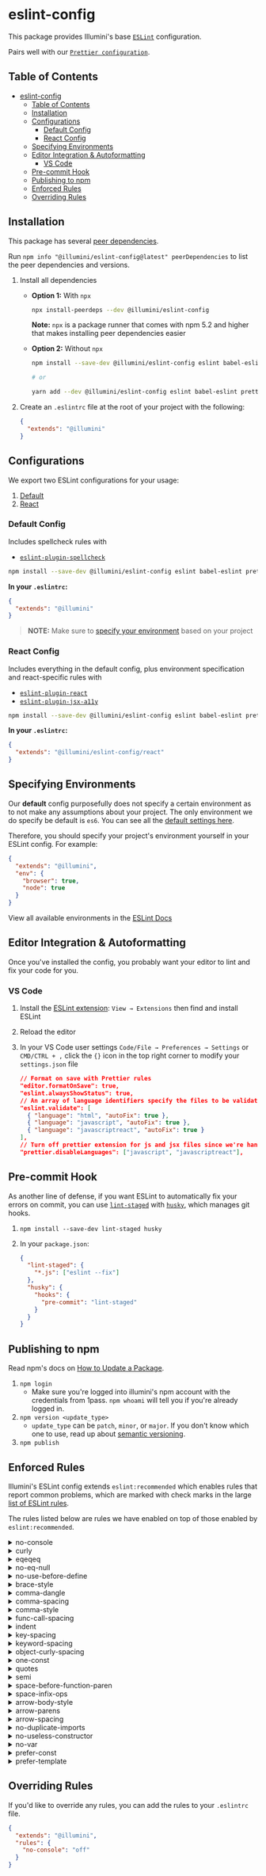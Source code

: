 # eslint-config

This package provides Illumini's base [`ESLint`](https://eslint.org/) configuration.

Pairs well with our [`Prettier configuration`](https://www.npmjs.com/package/@illumini/prettier-config).

## Table of Contents

- [eslint-config](#eslint-config)
  - [Table of Contents](#table-of-contents)
  - [Installation](#installation)
  - [Configurations](#configurations)
    - [Default Config](#default-config)
    - [React Config](#react-config)
  - [Specifying Environments](#specifying-environments)
  - [Editor Integration & Autoformatting](#editor-integration--autoformatting)
    - [VS Code](#vs-code)
  - [Pre-commit Hook](#pre-commit-hook)
  - [Publishing to npm](#publishing-to-npm)
  - [Enforced Rules](#enforced-rules)
  - [Overriding Rules](#overriding-rules)

## Installation

This package has several [peer dependencies](https://docs.npmjs.com/files/package.json#peerdependencies).

Run `npm info "@illumini/eslint-config@latest" peerDependencies` to list the peer dependencies and versions.

1. Install all dependencies

   - **Option 1:** With `npx`

     ```sh
     npx install-peerdeps --dev @illumini/eslint-config
     ```

     **Note:** `npx` is a package runner that comes with npm 5.2 and higher that makes installing peer dependencies easier

   - **Option 2:** Without `npx`

     ```sh
     npm install --save-dev @illumini/eslint-config eslint babel-eslint prettier eslint-config-prettier

     # or

     yarn add --dev @illumini/eslint-config eslint babel-eslint prettier eslint-config-prettier
     ```

1. Create an `.eslintrc` file at the root of your project with the following:

   ```json
   {
     "extends": "@illumini"
   }
   ```

## Configurations

We export two ESLint configurations for your usage:

1. [Default](#default-config)
2. [React](#react-config)

### Default Config

Includes spellcheck rules with

- [`eslint-plugin-spellcheck`](https://github.com/aotaduy/eslint-plugin-spellcheck)

```sh
npm install --save-dev @illumini/eslint-config eslint babel-eslint prettier eslint-config-prettier eslint-plugin-spellcheck
```

**In your `.eslintrc`:**

```json
{
  "extends": "@illumini"
}
```

> **NOTE:** Make sure to [specify your environment](#specifying-environments) based on your project

### React Config

Includes everything in the default config, plus environment specification and react-specific rules with

- [`eslint-plugin-react`](https://github.com/yannickcr/eslint-plugin-react)
- [`eslint-plugin-jsx-a11y`](https://github.com/evcohen/eslint-plugin-jsx-a11y)

```sh
npm install --save-dev @illumini/eslint-config eslint babel-eslint prettier eslint-config-prettier eslint-plugin-spellcheck eslint-plugin-react eslint-plugin-jsx-a11y
```

**In your `.eslintrc`:**

```json
{
  "extends": "@illumini/eslint-config/react"
}
```

## Specifying Environments

Our **default** config purposefully does not specify a certain environment as to not make any assumptions about your project. The only environment we do specify be default is `es6`. You can see all the [default settings here](https://github.com/IlluminiTech/eslint-config/blob/master/index.js).

Therefore, you should specify your project's environment yourself in your ESLint config. For example:

```json
{
  "extends": "@illumini",
  "env": {
    "browser": true,
    "node": true
  }
}
```

View all available environments in the [ESLint Docs](https://eslint.org/docs/user-guide/configuring#specifying-environments)

## Editor Integration & Autoformatting

Once you've installed the config, you probably want your editor to lint and fix your code for you.

### VS Code

1. Install the [ESLint extension](https://marketplace.visualstudio.com/items?itemName=dbaeumer.vscode-eslint): `View → Extensions` then find and install ESLint
2. Reload the editor
3. In your VS Code user settings `Code/File → Preferences → Settings` or `CMD/CTRL + ,` click the `{}` icon in the top right corner to modify your `settings.json` file

   ```json
   // Format on save with Prettier rules
   "editor.formatOnSave": true,
   "eslint.alwaysShowStatus": true,
   // An array of language identifiers specify the files to be validated
   "eslint.validate": [
     { "language": "html", "autoFix": true },
     { "language": "javascript", "autoFix": true },
     { "language": "javascriptreact", "autoFix": true }
   ],
   // Turn off prettier extension for js and jsx files since we're handling that with ESLint
   "prettier.disableLanguages": ["javascript", "javascriptreact"],
   ```

## Pre-commit Hook

As another line of defense, if you want ESLint to automatically fix your errors on commit, you can use [`lint-staged`](https://github.com/okonet/lint-staged) with [`husky`](https://github.com/typicode/husky), which manages git hooks.

1. `npm install --save-dev lint-staged husky`
2. In your `package.json`:

   ```json
   {
     "lint-staged": {
       "*.js": ["eslint --fix"]
     },
     "husky": {
       "hooks": {
         "pre-commit": "lint-staged"
       }
     }
   }
   ```

## Publishing to npm

Read npm's docs on [How to Update a Package](https://docs.npmjs.com/getting-started/publishing-npm-packages#how-to-update-a-package).

1. `npm login`
   - Make sure you're logged into illumini's npm account with the credentials from 1pass. `npm whoami` will tell you if you're already logged in.
2. `npm version <update_type>`
   - `update_type` can be `patch`, `minor`, or `major`. If you don't know which one to use, read up about [semantic versioning](https://docs.npmjs.com/getting-started/semantic-versioning).
3. `npm publish`

## Enforced Rules

Illumini's ESLint config extends `eslint:recommended` which enables rules that report common problems, which are marked with check marks in the large [list of ESLint rules](https://eslint.org/docs/rules/).

The rules listed below are rules we have enabled on top of those enabled by `eslint:recommended`.

<details>
<summary>no-console</summary>

It's perfectly fine to use `console.log` during development, but you shouldn't use `console.log` in production code. If you _really_ need to print something to the console, use `console.warn` or `console.error`.

> Why? In JavaScript that's designed to be executed in the browser, it’s considered a best practice to avoid using methods on console. Such messages are considered to be for debugging purposes and therefore not suitable to ship to the client. In general, calls using console should be stripped before being pushed to production.

```js
// bad
console.log("bad");

// good
console.warn("Log a warn level message.");
console.error("Log an error level message.");
```

</details>

<details>
<summary>curly</summary>

Always use curly braces.

> Why? Omitting curly braces can cause bugs and decrease code clarity.

```js
// bad
if (foo) foo++;

if (foo) {
  baz();
} else qux();

// good
if (foo) {
  foo++;
}

if (foo) {
  baz();
} else {
  qux();
}
```

</details>

<details>
<summary>eqeqeq</summary>

Use `===` and `!==` over `==` and `!=`.

> Why? It's considered good practice to use the type-safe equality operators `===` and `!==` instead of their regular counterparts `==` and `!=`. The reason for this is that `==` and `!=` do type coercion which follows the rather obscure Abstract Equality Comparison Algorithm. For instance, the following statements are all considered true:
>
> - [] == false
> - [] == ![]
> - 3 == 03

TL;DR JavaScript is _**WILD**_

```js
// bad
a == b;
foo == true;
bananas != 1;
value == undefined;
typeof foo == "undefined";

// good
a === b;
foo === true;
bananas !== 1;
value === undefined;
typeof foo === "undefined";
```

</details>

<details>
<summary>no-eq-null</summary>

Don't write `null` comparisons without type-checking operators.

> Why? Comparing to `null` without a type-checking operator (`==` or `!=`), can have unintended results as the comparison will evaluate to true when comparing to not just a `null`, but also an `undefined` value.

```js
// bad
if (foo == null) {
  bar();
}

while (qux != null) {
  baz();
}

// good
if (foo === null) {
  bar();
}

while (qux !== null) {
  baz();
}
```

</details>

<details>
<summary>no-use-before-define</summary>

Don't use constiables before they are defined.

> Why? In JavaScript, prior to ES6, constiable and function declarations are hoisted to the top of a scope, so it’s possible to use identifiers before their formal declarations in code. This can be confusing and some believe it is best to always declare constiables and functions before using them.
> In ES6, block-level bindings (`let` and `const`) introduce a “temporal dead zone” where a `ReferenceError` will be thrown with any attempt to access the constiable before its declaration.

```js
// bad
alert(a);
const a = 10;

f();
function f() {}

// good
let a;
a = 10;
alert(a);

function f() {}
f(1);
```

</details>

<details>
<summary>brace-style</summary>

Be consistent with brace style for blocks. Keep `else` on the same line as the preceding curly brace.

```js
// bad
if (foo) {
  bar();
} else {
  baz();
}

// good
if (foo) {
  bar();
} else {
  baz();
}
```

</details>

<details>
<summary>comma-dangle</summary>

Use trailing commas when possible.

> Why? Trailing commas simplify adding and removing items to objects and arrays, since only the lines you are modifying must be touched. They improve the clarity of diffs when an item is added or removed from an object or array.

```js
// bad
const foo = {
  bar: baz,
  qux: quux,
};

const arr = [1, 2];

// good
const foo = {
  bar: baz,
  qux: quux,
};

const arr = [1, 2];
```

</details>

<details>
<summary>comma-spacing</summary>

Put spaces after commas. Don't put spaces before commas.

```js
// bad
const foo = 1,
  bar = 2;
const arr = [1, 2];
const obj = { foo: bar, baz: qur };
foo(a, b);

// good
const foo = 1,
  bar = 2;
const arr = [1, 2];
const obj = { foo: bar, baz: qur };
foo(a, b);
```

</details>

<details>
<summary>comma-style</summary>

Commas should come after and on the same line as an array element, object property, or constiable declaration.

```js
// bad
const foo = 1,
  bar = 2;

const foo = 1,
  bar = 2;

const foo = ["apples", "oranges"];

function bar() {
  return {
    a: 1,
    b: 2,
  };
}

// good
const foo = 1,
  bar = 2;

const foo = ["apples", "oranges"];

function bar() {
  return {
    a: 1,
    b: 2,
  };
}
```

</details>

<details>
<summary>func-call-spacing</summary>

Don't add a space between a function name and the opening parenthesis.

```js
// bad
fn();

// good
fn();
```

</details>

<details>
<summary>indent</summary>

This ESLint config defaults to 2 space indentation.

> Why? The general convention within the JavaScript community is 2 spaces, and ESLint is a "pluggable linting utility for JavaScript and JSX". We could debate 2 spaces vs 4 spaces all day long, so that's why we've provided another configuration for 4 spaces.

```js
// bad
if (a) {
  b = c;
  function foo(d) {
    e = f;
  }
}

// good
if (a) {
  b = c;
  function foo(d) {
    e = f;
  }
}
```

</details>

<details>
<summary>key-spacing</summary>

Use consistent spacing between keys and values in object literals. Use a space after the colon and disallows a space before the colon.

```js
// bad
const obj = { foo: 42 };
const obj = { foo: 42 };

// good
const obj = { foo: 42 };
```

</details>

<details>
<summary>keyword-spacing</summary>

Use consistent spacing before and after keywords. Use at least one space before and after keywords.

```js
// bad
if (foo) {
  //...
} else if (bar) {
  //...
} else {
  //...
}

// good
if (foo) {
  //...
} else if (bar) {
  //...
} else {
  //...
}
```

</details>

<details>
<summary>object-curly-spacing</summary>

Use a space inside of braces (except `{}`)

```js
// bad
const obj = { foo: "bar" };
const obj = { foo: "bar" };
const obj = { foo: "bar" };
const { x } = y;
import { foo } from "bar";

// good
const obj = {};
const obj = { foo: "bar" };
const obj = {
  foo: "bar",
};
const { x } = y;
import { foo } from "bar";
```

</details>

<details>
<summary>one-const</summary>

Use multiple constiable declarations per scope.

> Why? It simplifies adding and removing constiables, since only the lines you are modifying must be touched. It improves the clarity of diffs when a constiable is added to a scope.

```js
// bad
function foo() {
  let bar, baz;
  const bar = true,
    baz = false;
}

// good
function foo() {
  let bar;
  let baz;
  const bar = true;
  const baz = false;
}
```

</details>

<details>
<summary>quotes</summary>

Use single quotes wherever possible. Use backticks with template literals.

```js
// bad
const double = double;
const unescaped = 'a string containing "double" quotes';

// good
const single = "single";
const backtick = `back${x}tick`;
```

</details>

<details>
<summary>semi</summary>

Use semicolons at the end of statements.

> Why? When JavaScript encounters a line break without a semicolon, it uses a set of rules called Automatic Semicolon Insertion to determine whether or not it should regard that line break as the end of a statement, and (as the name implies) place a semicolon into your code before the line break if it thinks so. ASI contains a few eccentric behaviors, though, and your code will break if JavaScript misinterprets your line break. These rules will become more complicated as new features become a part of JavaScript. Explicitly terminating your statements and configuring your linter to catch missing semicolons will help prevent you from encountering issues.

```js
// bad
const name = "ESLint";
let object = {};

object.method = function () {
  // ...
};

// good
const name = "ESLint";
let object = {};

object.method = function () {
  // ...
};
```

</details>

<details>
<summary>space-before-function-paren</summary>

Don't put a space before the `(` of arguments.

```js
// bad
function foo() {
  // ...
}

const bar = function () {
  // ...
};

// good
function foo() {
  // ...
}

const bar = function () {
  // ...
};
```

</details>

<details>
<summary>space-infix-ops</summary>

Put spaces around infix operators.

```js
// bad
a + b;

a + b;

a ? b : c;

const a = { b: 1 };

// good
a + b;

a ? b : c;

const a = { b: 1 };
```

</details>

<details>
<summary>arrow-body-style</summary>

Disallow the use of braces around arrow function body as needed. One-liners can be more readable!

```js
// bad
let foo = () => {
  return 0;
};
let foo = () => {
  return {
    bar: {
      foo: 1,
      bar: 2,
    },
  };
};

// good
let foo = () => 0;
let foo = (retv, name) => {
  retv[name] = true;
  return retv;
};
let foo = () => ({
  bar: {
    foo: 1,
    bar: 2,
  },
});
```

</details>

<details>
<summary>arrow-parens</summary>

Omit parens when there is only one argument. Unnecessary parens make code less readable.

```js
// bad
(a) => {};
(a) => a;
(a) => {
  "\n";
};
a.then((foo) => {});
a.then((foo) => a);
a((foo) => {
  if (true) {
  }
});

// good
() => {};
(a) => {};
(a) => a;
() => {
  "\n";
};
```

</details>

<details>
<summary>arrow-spacing</summary>

Put spaces before and after an arrow function’s arrow.

```js
// bad
() => {};
() => {};
(a) => {};
(a) => {};

// good
() => {};
(a) => {};
(a) => a;
() => {
  "\n";
};
```

</details>

<details>
<summary>no-duplicate-imports</summary>

All imports from a single module should exist in a single import statement.

```js
// bad
import { merge } from "module";
import something from "another-module";
import { find } from "module";

// good
import { merge, find } from "module";
import something from "another-module";
```

</details>

<details>
<summary>no-useless-constructor</summary>

Don't include useless class constructors that can be safely removed without changing how the class works.

```js
// bad
class A {
  constructor() {}
}

class A extends B {
  constructor(...args) {
    super(...args);
  }
}

// good

class A {
  constructor() {
    doSomething();
  }
}

class A extends B {
  constructor() {
    super("foo");
  }
}
```

</details>

<details>
<summary>no-var</summary>

Use `let` or `const` instead of `var`.

> Why? ECMAScript 6 allows programmers to create constiables with block scope instead of function scope using the `let` and `const` keywords.

```js
// bad
var x = y;
var CONFIG = {};

// good
let x = y;
const CONFIG = {};
```

</details>

<details>
<summary>prefer-const</summary>

Use `const` instead of `let` when a constiable is never reassigned.

> Why? If a constiable is never reassigned, using the `const` declaration is better.
> `const` declaration tells readers, “this constiable is never reassigned,” reducing cognitive load and improving maintainability.

```js
// bad

// it's initialized and never reassigned.
let a = 3;
console.log(a);

let a;
a = 0;
console.log(a);

// good

// it's reassigned after initialized.
let a;
a = 0;
a = 1;
console.log(a);

// it's initialized in a different block from the declaration.
let a;
if (true) {
  a = 0;
}
console.log(a);
```

</details>

<details>
<summary>prefer-template</summary>

Use template literals instead of string concatenation.

```js
// bad
const str = "Hello," + name + "!";
const str = "Time: " + 12 * 60 * 60 * 1000;

// good
const str = "Hello World!";
const str = `Hello, ${name}!`;
const str = `Time: ${12 * 60 * 60 * 1000}`;
```

</details>

## Overriding Rules

If you'd like to override any rules, you can add the rules to your `.eslintrc` file.

```json
{
  "extends": "@illumini",
  "rules": {
    "no-console": "off"
  }
}
```
